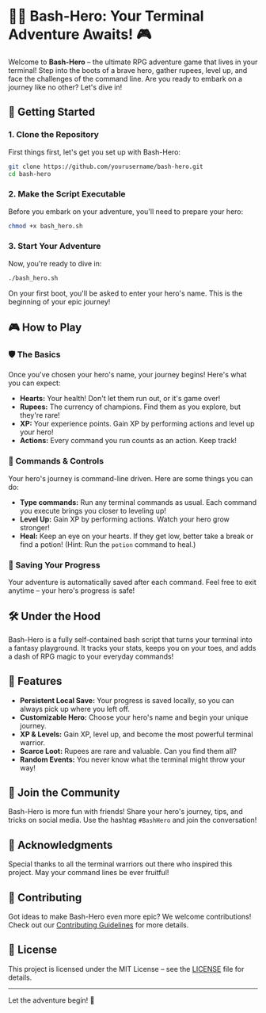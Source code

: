 # 🦸‍♂️ Bash-Hero: Your Terminal Adventure Awaits! 🎮

Welcome to **Bash-Hero** – the ultimate RPG adventure game that lives in your terminal! Step into the boots of a brave hero, gather rupees, level up, and face the challenges of the command line. Are you ready to embark on a journey like no other? Let's dive in!

## 🚀 Getting Started

### 1. Clone the Repository

First things first, let's get you set up with Bash-Hero:

```bash
git clone https://github.com/yourusername/bash-hero.git
cd bash-hero
```

### 2. Make the Script Executable

Before you embark on your adventure, you'll need to prepare your hero:

```bash
chmod +x bash_hero.sh
```

### 3. Start Your Adventure

Now, you're ready to dive in:

```bash
./bash_hero.sh
```

On your first boot, you'll be asked to enter your hero's name. This is the beginning of your epic journey!

## 🎮 How to Play

### 🛡️ The Basics

Once you've chosen your hero's name, your journey begins! Here's what you can expect:

- **Hearts:** Your health! Don't let them run out, or it's game over!
- **Rupees:** The currency of champions. Find them as you explore, but they're rare!
- **XP:** Your experience points. Gain XP by performing actions and level up your hero!
- **Actions:** Every command you run counts as an action. Keep track!

### 🧙 Commands & Controls

Your hero's journey is command-line driven. Here are some things you can do:

- **Type commands:** Run any terminal commands as usual. Each command you execute brings you closer to leveling up!
- **Level Up:** Gain XP by performing actions. Watch your hero grow stronger!
- **Heal:** Keep an eye on your hearts. If they get low, better take a break or find a potion! (Hint: Run the `potion` command to heal.)

### 💾 Saving Your Progress

Your adventure is automatically saved after each command. Feel free to exit anytime – your hero's progress is safe!

## 🛠️ Under the Hood

Bash-Hero is a fully self-contained bash script that turns your terminal into a fantasy playground. It tracks your stats, keeps you on your toes, and adds a dash of RPG magic to your everyday commands!

## 👾 Features

- **Persistent Local Save:** Your progress is saved locally, so you can always pick up where you left off.
- **Customizable Hero:** Choose your hero's name and begin your unique journey.
- **XP & Levels:** Gain XP, level up, and become the most powerful terminal warrior.
- **Scarce Loot:** Rupees are rare and valuable. Can you find them all?
- **Random Events:** You never know what the terminal might throw your way!

## 🎉 Join the Community

Bash-Hero is more fun with friends! Share your hero's journey, tips, and tricks on social media. Use the hashtag `#BashHero` and join the conversation!

## 🙏 Acknowledgments

Special thanks to all the terminal warriors out there who inspired this project. May your command lines be ever fruitful!

## 🚧 Contributing

Got ideas to make Bash-Hero even more epic? We welcome contributions! Check out our [Contributing Guidelines](CONTRIBUTING.md) for more details.

## 📜 License

This project is licensed under the MIT License – see the [LICENSE](LICENSE) file for details.

---

Let the adventure begin! 🎉
